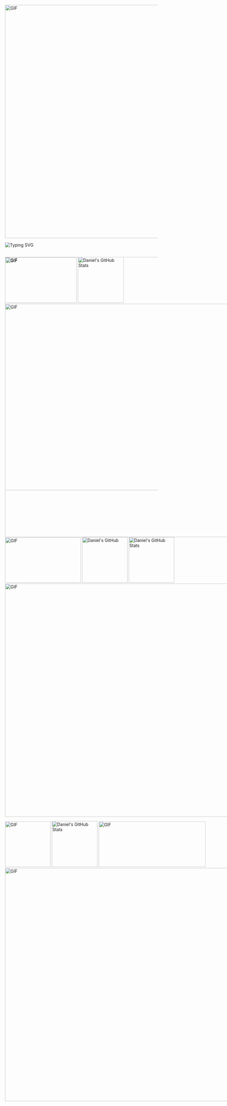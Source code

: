 <p>
<img src="https://user-images.githubusercontent.com/73097560/115834477-dbab4500-a447-11eb-908a-139a6edaec5c.gif" alt="GIF" width="767">

![Typing SVG](https://readme-typing-svg.demolab.com?font=Sixtyfour&duration=6000&pause=10&color=26F714&multiline=true&random=false&width=800&height=55&lines=Welcome+to+my+profile!;Enjoy+your+digital+ride!)
<!--
 <img src="https://komarev.com/ghpvc/?username=Sensabg&label=Profile%20Views&color=1aac15&style=flat" alt="Sensabg" width="150px" height="auto">
![GIF](https://media.giphy.com/media/JmJMzlXOiI0dq/giphy.gif?cid=790b7611ltyznxlqucqtkd572ski7amk1nplrak6fk4tje3h&ep=v1_gifs_search&rid=giphy.gif&ct=g)
![GIF](https://media.giphy.com/media/v1.Y2lkPTc5MGI3NjExYjEzeTFqYzBlOWNsNjhycG1meHh1MWVjN3Zwcmk5eG5yOTF3Mml5cCZlcD12MV9naWZzX3NlYXJjaCZjdD1n/3o6ZsTE36XWdYBQDwQ/giphy.gif)
![GIF](https://media.giphy.com/media/1iNIkQBAwEkUuTpikf/giphy.gif?cid=790b7611jo6ruazcthz6gmt26gl2wzoxi9nfs4igj1577e8b&ep=v1_gifs_search&rid=giphy.gif&ct=g)
![GIF](https://media.giphy.com/media/fmkYSBlJt3XjNF6p9c/giphy.gif?cid=ecf05e476r7g3alcewnp75nk6vmzw46xnv7ovyw87314o6b3&ep=v1_gifs_search&rid=giphy.gif&ct=g)
![GIF](https://media.giphy.com/media/il49eQumsbadTznOH7/giphy.gif)
![GIF](https://media.giphy.com/media/rpbYdRj0y1iRLdcRtE/giphy.gif)
![GIF](https://media.giphy.com/media/gU25raLP4pUu4/giphy.gif?cid=ecf05e47m8th890h7dvk0xzhzgq5n6p8c1kzink05ymcaigv&ep=v1_gifs_search&rid=giphy.gif&ct=g)
<img src="https://media.giphy.com/media/fByehYIrOIzO8XolJK/giphy.gif?cid=ecf05e47rbgor3vbhx6t0kyum5mv55mlspwghutv8dempvjh&ep=v1_gifs_search&rid=giphy.gif&ct=g" alt="GIF" 
width="300">
![GIF](https://media.giphy.com/media/4UzW8S83pWoKs/giphy.gif)
![GIF](https://media.giphy.com/media/m4vHQl0Pkyi8XfGqRq/giphy.gif?cid=ecf05e4717ujeprc2b9flsi1t3th9forqv47a9hiuvxomnyz&ep=v1_gifs_search&rid=giphy.gif&ct=g)
![GIF](https://media.giphy.com/media/motnLx3NDhfoSfuWXF/giphy.gif?cid=ecf05e4756ztuydqr7ek05rxzb7u7tlcw9uwczhuglqsj2b0&ep=v1_gifs_search&rid=giphy.gif&ct=g)
![GIF](https://media.giphy.com/media/xg2jowPlHhIp4koVAm/giphy.gif)
![GIF](https://media.giphy.com/media/3YGjiWVeoXM9Q0zj9H/giphy.gif)
![GIF](https://media.giphy.com/media/k1g9hVriuo6Hs4Ty9I/giphy.gif)
![GIF](https://media.giphy.com/media/xg2jowPlHhIp4koVAm/giphy.gif)
![GIF](https://media.giphy.com/media/91pmJROMJK0kHBIbq7/giphy.gif)
![GIF](https://media.giphy.com/media/NDpR0Ot6vSAqrylqBZ/giphy.gif)
![GIF](https://media.giphy.com/media/kYpbjJwKkbDxeXmLkW/giphy.gif)
![GIF](https://media.giphy.com/media/aBYYlFpFhvSvRyqetA/giphy.gif)
![GIF](https://media.giphy.com/media/3o6gb9WwAyaMGkY6Z2/giphy.gif)
![GIF](https://media.giphy.com/media/vxt1yCep41uAU/giphy.gif)
<img src="https://media.giphy.com/media/26u47hcILSF89giic/giphy.gif" alt="GIF" 
width="440">
![GIF](https://media.giphy.com/media/S3sbsaBVOzyjJhm1Yl/giphy.gif)
![GIF](https://media.giphy.com/media/KEkFmmlGmOISVf2CmS/giphy.gif)
![GIF](https://media.giphy.com/media/gjD0aNWaFlEIi4vZvn/giphy.gif)
![GIF](https://media.giphy.com/media/hWuygeUF1jN1qMgBHG/giphy.gif)
![GIF](https://media.giphy.com/media/hT1OeuVmBViTRML1eu/giphy.gif)
![GIF](https://media.giphy.com/media/lOxJHxXAosLIU29rKJ/giphy.gif)
![GIF](https://media.giphy.com/media/YmoEEpEi6hU8BQ4Sp9/giphy.gif)
![GIF](https://media.giphy.com/media/l378tNyxfMDywsDYY/giphy.gif)
![GIF](https://media.giphy.com/media/8PIGuYnfrvYWOXvNcC/giphy.gif)
![GIF](https://media.giphy.com/media/AcyGx1zMrhKMMuD4ue/giphy.gif)
![GIF](https://media.giphy.com/media/XuiSQMf7Gm3rEPJsV6/giphy.gif)
![GIF](https://media.giphy.com/media/kg4gaF4zJr57JfjgkO/giphy.gif)
![GIF](https://media.giphy.com/media/v1.Y2lkPTc5MGI3NjExcnM0NDFuYzZrOWxkNmM1dnc1eTVzZTM1OHd2YXEwNXFoMDlrMTg5ZCZlcD12MV9pbnRlcm5hbF9naWZfYnlfaWQmY3Q9Zw/l2QZZeLSDpKejcije/giphy.gif)
![GIF](https://media.giphy.com/media/v1.Y2lkPTc5MGI3NjExZTlhbTNqaWh6d2V4M3VsZXp0OTFlZHEwZ2xydDl6OHpxa2N4Z2pnYyZlcD12MV9pbnRlcm5hbF9naWZfYnlfaWQmY3Q9Zw/3osxYc2axjCJNsCXyE/giphy.gif)
![GIF](https://media.giphy.com/media/26hirY9DAuG49m8Ba/giphy.gif)
![GIF](https://media.giphy.com/media/l1KdbjVf8lZj2Qk3m/giphy.gif)
![GIF](https://media.giphy.com/media/v1.Y2lkPTc5MGI3NjExeGN0aHJ5MW8wcGtrdm92aGU3eTVwaGx4eXJicXNmNXlka3RhNGtjbSZlcD12MV9pbnRlcm5hbF9naWZfYnlfaWQmY3Q9Zw/EKUo5mLAOzgek/giphy.gif)
![GIF](https://media.giphy.com/media/O3dy3VYcZZHCU/giphy.gif)
![GIF](https://media.giphy.com/media/v1.Y2lkPTc5MGI3NjExaTFmMDFpMmVwbW5mbjQ0dmtwcTU1bDVpeW1vaXZxMXQyMm4wMjYzZiZlcD12MV9pbnRlcm5hbF9naWZfYnlfaWQmY3Q9Zw/pvBXJPQX9aU7e/giphy.gif)
<img src="https://media.giphy.com/media/l1KdbjVf8lZj2Qk3m/giphy.gif" alt="GIF" 
width="400">
-->­
 <img align="left" src="https://user-images.githubusercontent.com/73097560/115834477-dbab4500-a447-11eb-908a-139a6edaec5c.gif" alt="GIF" width="767"> 
<div style="position: absolute;">
   <img src="https://media.giphy.com/media/3YGjiWVeoXM9Q0zj9H/giphy.gif" alt="GIF" width="236" style="height: 150px; object-fit: fill;">
    <img src="http://github-profile-summary-cards.vercel.app/api/cards/profile-details?username=sensabg&theme=solarized_dark" alt="Daniel's GitHub Stats" style="height: 151px; object-fit: fill;">
    <img src="https://user-images.githubusercontent.com/73097560/115834477-dbab4500-a447-11eb-908a-139a6edaec5c.gif" alt="GIF" width="767">
<div style="position: absolute;">
  <img src="https://media.giphy.com/media/xg2jowPlHhIp4koVAm/giphy.gif" alt="GIF" width="250" style="height: 149px; object-fit: cover;">
  <img src="http://github-profile-summary-cards.vercel.app/api/cards/most-commit-language?username=sensabg&theme=solarized_dark&exclude=rust" alt="Daniel's GitHub" style="height: 150px; object-fit: cover;">
  <img src="http://github-profile-summary-cards.vercel.app/api/cards/stats?username=sensabg&theme=solarized_dark" alt="Daniel's GitHub Stats" style="height: 150px; object-fit: cover;">
<div style="position: absolute;">
<img src="https://user-images.githubusercontent.com/73097560/115834477-dbab4500-a447-11eb-908a-139a6edaec5c.gif" alt="GIF" width="767">
<p>
 <img src="https://media.giphy.com/media/NDpR0Ot6vSAqrylqBZ/giphy.gif" alt="GIF" width="150" style="height: 150px; object-fit: fill;">
<img src="http://github-profile-summary-cards.vercel.app/api/cards/productive-time?username=sensabg&theme=solarized_dark&utcOffset=2"alt="Daniel's GitHub Stats" style="height: 151px; object-fit: fill;">
<img src="https://media.giphy.com/media/k1g9hVriuo6Hs4Ty9I/giphy.gif" alt="GIF" width="352" style="height: 150px; object-fit: fill;">
    <img src="https://user-images.githubusercontent.com/73097560/115834477-dbab4500-a447-11eb-908a-139a6edaec5c.gif" alt="GIF" width="767">
<!---
<img align="left" width="770" height="100" src="https://media.giphy.com/media/A97A8cvceNPeU/giphy.gif">
<img src="https://user-images.githubusercontent.com/73097560/115834477-dbab4500-a447-11eb-908a-139a6edaec5c.gif" alt="GIF" width="767">
<p>
</div>
<p>
    <img width="150" height="150"src="https://media.giphy.com/media/v1.Y2lkPTc5MGI3NjExYnVxNDJtODliYThlMjg0cGlma3MzcDd6aDc4cW9ibWQ4dDF1ZGV0cSZlcD12MV9pbnRlcm5hbF9naWZfYnlfaWQmY3Q9Zw/NM878WL4a8pfE9gDK5/giphy.gif" alt="GIF">
<img width="155" height="155"src="https://media.giphy.com/media/v1.Y2lkPTc5MGI3NjExODZ5bTN6YXR3dWVpeWZ0MXExbzcxMWFkZWlqZzB3cmd3OHpsa3ZkYyZlcD12MV9pbnRlcm5hbF9naWZfYnlfaWQmY3Q9Zw/Wql4LnfxfoUbDUs1N8/giphy.gif" alt="GIF">
 <img width="150" height="150"src="https://media.giphy.com/media/rpbYdRj0y1iRLdcRtE/giphy.gif" alt="GIF">
<img width="150" height="150"src="https://media.giphy.com/media/l0Iyk5dXTlJ3YR7yM/giphy.gif" alt="GIF">
<img width="150" height="150"src="https://media.giphy.com/media/v1.Y2lkPTc5MGI3NjExZ3MzZHVld3ZsMGlvcThsc3AzZ3plbmloaDlpdDczdm1ncmxpMm11diZlcD12MV9pbnRlcm5hbF9naWZfYnlfaWQmY3Q9Zw/kqFHQHDUrCLuBekoM6/giphy.gif" alt="GIF">
</p>
---->
<!--
<img  src="http://github-profile-summary-cards.vercel.app/api/cards/productive-time?username=mahmoudmiehob&theme=solarized_dark&utcOffset=8"   style="margin-top: -100px; ">
**Sensabg/Sensabg** is a ✨ _special_ ✨ repository because its `README.md` (this file) appears on your GitHub profile.
Here are some ideas to get you started:
- 🔭 I’m currently working on ...
- 🌱 I’m currently learning ...
- 👯 I’m looking to collaborate on ...
- 🤔 I’m looking for help with ...
- 💬 Ask me about ...
- 📫 How to reach me: ...
- 😄 Pronouns: ...
- ⚡ Fun fact: ...
-->

<!-- [![Typing SVG](https://readme-typing-svg.demolab.com?font=Linefont&weight=200&size=70&duration=7000&pause=10&color=26F714&multiline=true&random=false&width=800&height=100&lines=gggggggguagg%C5%A4%C4%80Fgggggggggggggggguagg%C5%A4%C4%80Fgggggggggggggggguagg%C5%A4%C4%80Fgggggggggggggggguagg%C5%A4%C4%80Fgggggggggggggggg)](https://git.io/typing-svg)
<!--

